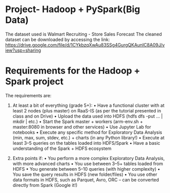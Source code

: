# Project- Hadoop + PySpark(Big Data)
  
The dataset used is Walmart Recruiting - Store Sales Forecast
The cleaned dataset can be downloaded by accessing the link:
   https://drive.google.com/file/d/1CYkbzqXwAu83SSg4GurgQKAunIC8A09J/view?usp=sharing   


# Requirements for the Hadoop + Spark project

The requirements are:
1.	At least a bit of everything (grade 5+):
•	Have a functional cluster with at least 2 nodes (plus master) on RaaS-IS (as per the tutorial presented in class and on Drive)
•	Upload the data used into HDFS (hdfs dfs -put … | mkdir | etc.)
•	Start the Spark master + workers (arm-env.sh + master:8080 in browser and other services)
•	Use Jupyter Lab for notebooks
•	Execute any specific method for Exploratory Data Analysis (min, max, sum, stdev, etc.) + charts (in any Python library!)
•	Execute at least 3–5 queries on the tables loaded into HDFS/Spark
•	Have a basic understanding of the Spark + HDFS ecosystem

2. Extra points if:
•	You perform a more complex Exploratory Data Analysis, with more advanced charts
•	You use between 3–5+ tables loaded from HDFS
•	You generate between 5–10 queries (with higher complexity)
•	You save the query results in HDFS (new folder/files)
•	You use other data formats in HDFS, such as Parquet, Avro, ORC – can be converted directly from Spark (Google it!)





